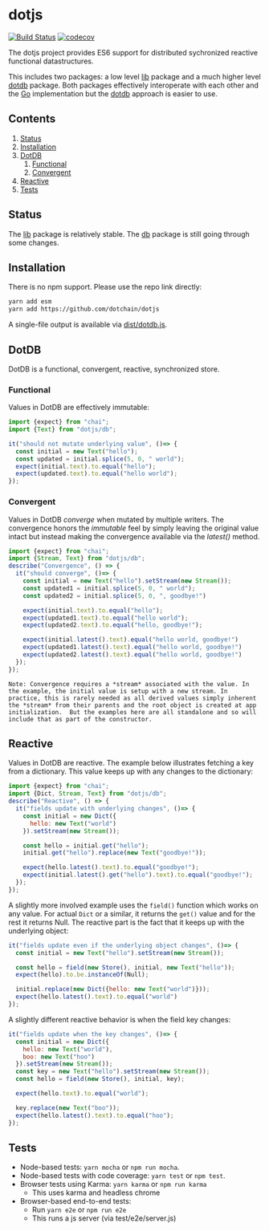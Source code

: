 # dotjs

[![Build Status](https://travis-ci.com/dotchain/dotjs.svg?branch=master)](https://travis-ci.com/dotchain/dotjs)
[![codecov](https://codecov.io/gh/dotchain/dotjs/branch/master/graph/badge.svg)](https://codecov.io/gh/dotchain/dotjs)

The dotjs project provides ES6 support for distributed sychronized reactive functional datastructures.

This includes two packages: a low level [lib](lib/README.md) package and a much higher level [dotdb](db/README.md) package.  Both packages effectively interoperate with each other and the [Go](https://github.com/dotchain/dot) implementation but the [dotdb](db/README.md) approach is easier to use.

## Contents
1. [Status](#status)
2. [Installation](#installation)
3. [DotDB](#dotdb)
    1. [Functional](#functional)
    2. [Convergent](#convergent)
4. [Reactive](#reactive)
5. [Tests](#tests)

## Status

The [lib](lib/README.md) package is relatively stable.  The [db](db/README.md) package is still going through some changes.

## Installation

There is no npm support.  Please use the repo link directly:

```sh
yarn add esm
yarn add https://github.com/dotchain/dotjs
```

A single-file output is available via [dist/dotdb.js](https://github.com/dotchain/dotjs/blob/master/dist/dotdb.js).

## DotDB

DotDB is a functional, convergent, reactive, synchronized store.

### Functional

Values in DotDB are effectively immutable:

```js
import {expect} from "chai";
import {Text} from "dotjs/db";

it("should not mutate underlying value", ()=> {
  const initial = new Text("hello");
  const updated = initial.splice(5, 0, " world");
  expect(initial.text).to.equal("hello");
  expect(updated.text).to.equal("hello world");
});
```
### Convergent

Values in DotDB *converge* when mutated by multiple writers. The convergence honors the *immutable* feel by simply leaving the original value intact but instead making the convergence available via the *latest()* method.

```js
import {expect} from "chai";
import {Stream, Text} from "dotjs/db";
describe("Convergence", () => {
  it("should converge", ()=> {
    const initial = new Text("hello").setStream(new Stream());
    const updated1 = initial.splice(5, 0, " world");
    const updated2 = initial.splice(5, 0, ", goodbye!")

    expect(initial.text).to.equal("hello");
    expect(updated1.text).to.equal("hello world");
    expect(updated2.text).to.equal("hello, goodbye!");

    expect(initial.latest().text).equal("hello world, goodbye!")
    expect(updated1.latest().text).equal("hello world, goodbye!")
    expect(updated2.latest().text).equal("hello world, goodbye!")
  });
});
```

    Note: Convergence requires a *stream* associated with the value. In the example, the initial value is setup with a new stream. In practice, this is rarely needed as all derived values simply inherent the *stream* from their parents and the root object is created at app initialization.  But the examples here are all standalone and so will include that as part of the constructor.

## Reactive

Values in DotDB are reactive.  The example below illustrates fetching a key from a dictionary.  This value keeps up with any changes to the dictionary:

```js
import {expect} from "chai";
import {Dict, Stream, Text} from "dotjs/db";
describe("Reactive", () => {
  it("fields update with underlying changes", ()=> {
    const initial = new Dict({
      hello: new Text("world")
    }).setStream(new Stream());

    const hello = initial.get("hello");
    initial.get("hello").replace(new Text("goodbye!"));

    expect(hello.latest().text).to.equal("goodbye!");
    expect(initial.latest().get("hello").text).to.equal("goodbye!");
  });
});
```

A slightly more involved example uses the `field()` function which works on any value. For actual `Dict` or a similar, it returns the `get()` value and for the rest it returns Null.  The reactive part is the fact that it keeps up with the underlying object:

```js
it("fields update even if the underlying object changes", ()=> {
  const initial = new Text("hello").setStream(new Stream());

  const hello = field(new Store(), initial, new Text("hello"));
  expect(hello).to.be.instanceOf(Null);

  initial.replace(new Dict({hello: new Text("world")}));
  expect(hello.latest().text).to.equal("world")
});
```

A slightly different reactive behavior is when the field key changes:

```js
it("fields update when the key changes", ()=> {
  const initial = new Dict({
    hello: new Text("world"),
    boo: new Text("hoo")
  }).setStream(new Stream());
  const key = new Text("hello").setStream(new Stream());
  const hello = field(new Store(), initial, key);

  expect(hello.text).to.equal("world");

  key.replace(new Text("boo"));
  expect(hello.latest().text).to.equal("hoo");
});
```

## Tests

* Node-based tests: `yarn mocha` or `npm run mocha`.
* Node-based tests with code coverage: `yarn test` or `npm test`.
* Browser tests using Karma: `yarn karma` or `npm run karma`
    * This uses karma and headless chrome
* Browser-based end-to-end tests:
    * Run `yarn e2e` or `npm run e2e`
    * This runs a js server (via test/e2e/server.js)
